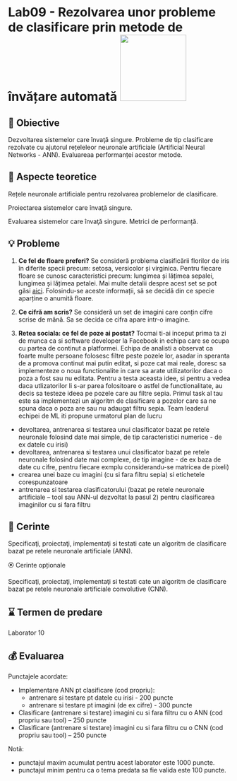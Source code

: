 # Lab09 - Rezolvarea unor probleme de clasificare prin metode de învățare automată  <img src="images/ann.jpeg" width="150">



## :microscope: Obiective 

Dezvoltarea sistemelor care învaţă singure. Probleme de tip clasificare rezolvate cu ajutorul rețeleleor neuronale artificiale (Artificial Neural Networks - ANN). Evaluareaa performanței acestor metode.

## :book:  Aspecte teoretice

Rețele neuronale artificiale pentru rezolvarea problemelor de clasificare.

Proiectarea sistemelor care învaţă singure.

Evaluarea sistemelor care învaţă singure. Metrici de performanță. 
 



## :bulb: Probleme

1. **Ce fel de floare preferi?** 
Se consideră problema clasificării florilor de iris în diferite specii precum: setosa, versicolor și virginica. Pentru fiecare floare se cunosc caracteristici precum: lungimea și lățimea sepalei, lungimea și lățimea petalei. Mai multe detalii despre acest set se pot găsi [aici](https://archive.ics.uci.edu/ml/datasets/Iris). Folosindu-se aceste informații, să se decidă din ce specie aparține o anumită floare. 

2. **Ce cifră am scris?**
Se consideră un set de imagini care conțin cifre scrise de mână. Sa se decida ce cifra apare intr-o imagine.

3. **Retea sociala: ce fel de poze ai postat?**
Tocmai ti-ai inceput prima ta zi de munca ca si software developer la Facebook in echipa care se ocupa cu partea de continut a platformei. 
Echipa de analisti a observat ca foarte multe persoane folosesc filtre peste pozele lor, asadar in speranta de a promova continut mai putin editat, si poze cat mai reale, doresc sa implementeze o noua functionalite in care sa arate utilizatorilor daca o poza a fost sau nu editata. Pentru a testa aceasta idee, si pentru a vedea daca utlizatorilor li s-ar parea folositoare o astfel de functionalitate, au decis sa testeze ideea pe pozele care au filtre sepia. 
Primul task al tau este sa implementezi un algoritm de clasificare a pozelor care sa ne spuna daca o poza are sau nu adaugat filtru sepia. 
Team leaderul echipei de ML iti propune urmatorul plan de lucru 
- devoltarea, antrenarea si testarea unui clasificator bazat pe retele neuronale folosind date mai simple, de tip caracteristici numerice - de ex datele cu irisi) 
- devoltarea, antrenarea si testarea unui clasificator bazat pe retele neuronale folosind date mai complexe, de tip imagine - de ex baza de date cu cifre, pentru fiecare exmplu considerandu-se matricea de pixeli) 
- crearea unei baze cu imagini (cu si fara filtru sepia) si etichetele corespunzatoare 
- antrenarea si testarea clasificatorului (bazat pe retele neuronale artificiale – tool sau ANN-ul dezvoltat la pasul 2) pentru clasificarea imaginilor cu si fara filtru



## :memo:  Cerinte 

Specificaţi, proiectaţi, implementaţi si testati cate un algoritm de clasificare bazat pe retele neuronale artificiale (ANN). 


🏵️ Cerinte opționale

Specificaţi, proiectaţi, implementaţi si testati cate un algoritm de clasificare bazat pe retele neuronale artificiale convolutive (CNN). 


## :hourglass: Termen de predare 
Laborator 10

## :moneybag: Evaluarea

Punctajele acordate:
- Implementare ANN pt clasificare (cod propriu):
    - antrenare si testare pt datele cu irisi - 200 puncte
    - antrenare si testare pt imagini (de ex cifre) - 300 puncte
- Clasificare (antrenare si testare) imagini cu si fara filtru cu o ANN (cod propriu sau tool) – 250 puncte
- Clasificare (antrenare si testare) imagini cu si fara filtru cu o CNN (cod propriu sau tool) – 250 puncte


Notă: 
- punctajul maxim acumulat pentru acest laborator este 1000 puncte.
- punctajul minim pentru ca o tema predata sa fie valida este 100 puncte.  






